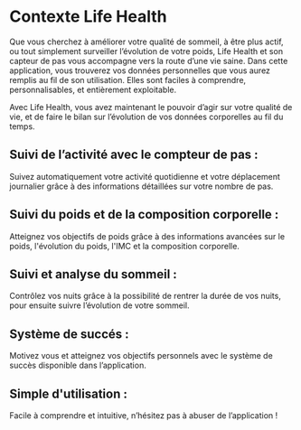 # Contexte Life Health

Que vous cherchez à améliorer votre qualité de sommeil, à être plus actif, ou tout simplement surveiller l’évolution de votre poids, Life Health et son capteur de pas vous accompagne vers la route d’une vie saine. Dans cette application, vous trouverez vos données personnelles que vous aurez remplis au fil de son utilisation. Elles sont faciles à comprendre, personnalisables, et entièrement exploitable.

Avec Life Health, vous avez maintenant le pouvoir d’agir sur votre qualité de vie, et de faire le bilan sur l’évolution de vos données corporelles au fil du temps.


## Suivi de l’activité avec le compteur de pas :
Suivez automatiquement votre activité quotidienne et votre déplacement journalier grâce à des informations détaillées sur votre nombre de pas.

## Suivi du poids et de la composition corporelle :
Atteignez vos objectifs de poids grâce à des informations avancées sur le poids, l'évolution du poids, l'IMC et la composition corporelle.

## Suivi et analyse du sommeil :
Contrôlez vos nuits grâce à la possibilité de rentrer la durée de vos nuits, pour ensuite suivre l’évolution de votre sommeil.

## Système de succés :
Motivez vous et atteignez vos objectifs personnels avec le système de succès disponible dans l’application.

## Simple d'utilisation :
Facile à comprendre et intuitive, n’hésitez pas à abuser de l’application !